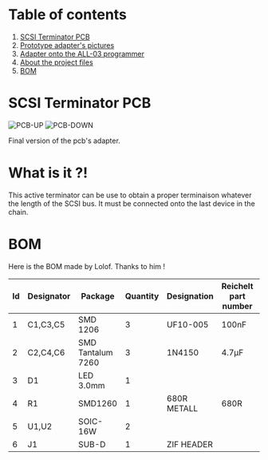 # Table of contents
1. [SCSI Terminator PCB](#1)
2. [Prototype adapter's pictures](#2)
4. [Adapter onto the ALL-03 programmer](#3)
5. [About the project files](#5)
6. [BOM](#6)


# SCSI Terminator PCB <a name="1"></a>

![PCB-UP](https://github.com/nobodyisinocent/SCSI-Active-terminator/assets/80821708/6df79685-b47a-4336-854d-dd28d023102e)
![PCB-DOWN](https://github.com/nobodyisinocent/SCSI-Active-terminator/assets/80821708/4a19606b-cb6c-4659-bd0b-f995d97ef486)

Final version of the pcb's adapter.


# What is it ?! <a name="2"></a>
This active terminator can be use to obtain a proper terminaison whatever the length of the SCSI bus.
It must be connected onto the last device in the chain.

# BOM <a name="3"></a>
Here is the BOM made by Lolof. Thanks to him !

|Id	|Designator	|Package	|Quantity	|Designation	|Reichelt part number	|Link  |
|---|---|---|---|---|---|---|
|1	|C1,C3,C5  |	SMD 1206	|3	|UF10-005	|100nF	| |
|2	|C2,C4,C6   |	SMD Tantalum 7260	|3	|1N4150	|4.7µF	| |
|3	|D1        |LED 3.0mm	|1	|	|	| |
|4	|R1	      | SMD1260	|1	|680R	METALL | 680R	| |
|5	|U1,U2	    |SOIC-16W	|2	| | | |
|6	|J1        |SUB-D	|1	|ZIF HEADER| |  |

